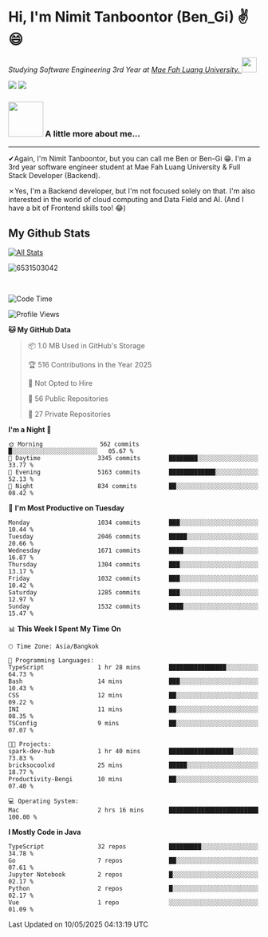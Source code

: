 # Hi, I'm Nimit Tanboontor (Ben_Gi) ✌😄
<p><em>Studying Software Engineering 3rd Year at <a href="https://en.mfu.ac.th/home.html"> Mae Fah Luang University.
</a><img src="https://media.giphy.com/media/WUlplcMpOCEmTGBtBW/giphy.gif" width="30"> </em></p>


[![](https://img.shields.io/badge/linkedin-%230077B5.svg?style=for-the-badge&logo=linkedin)]([https://www.linkedin.com/in/thanaphoom-babparn/](https://www.linkedin.com/in/nimit-tanbooutor-798139246/))
[![](https://img.shields.io/badge/Medium-12100E?style=for-the-badge&logo=medium&logoColor=white)](https://medium.com/@nimittanbooutor)

### <img src="https://media.giphy.com/media/VgCDAzcKvsR6OM0uWg/giphy.gif" width="70"> A little more about me...  

<hr> <!-- Horizontal line -->

&#10004;Again, I'm Nimit Tanboontor, but you can call me Ben or Ben-Gi 😁. I'm a 3rd year software engineer student at Mae Fah Luang University & Full Stack Developer (Backend).

&#10007;Yes, I'm a Backend developer, but I'm not focused solely on that. I'm also interested in the world of cloud computing and Data Field and AI. (And I have a bit of Frontend skills too! 😂)


## My Github Stats

[![All Stats](https://github-readme-stats.vercel.app/api?username=6531503042&show_icons=true&theme=algolia)](https://github.com/6531503042)

<p><img align="center" src="https://github-readme-streak-stats.herokuapp.com/?user=6531503042&" alt="6531503042" /></p>

<br />


<!--START_SECTION:waka-->
![Code Time](http://img.shields.io/badge/Code%20Time-525%20hrs%2038%20mins-blue)

![Profile Views](http://img.shields.io/badge/Profile%20Views-0-blue)

**🐱 My GitHub Data** 

> 📦 1.0 MB Used in GitHub's Storage 
 > 
> 🏆 516 Contributions in the Year 2025
 > 
> 🚫 Not Opted to Hire
 > 
> 📜 56 Public Repositories 
 > 
> 🔑 27 Private Repositories 
 > 
**I'm a Night 🦉** 

```text
🌞 Morning                562 commits         █░░░░░░░░░░░░░░░░░░░░░░░░   05.67 % 
🌆 Daytime                3345 commits        ████████░░░░░░░░░░░░░░░░░   33.77 % 
🌃 Evening                5163 commits        █████████████░░░░░░░░░░░░   52.13 % 
🌙 Night                  834 commits         ██░░░░░░░░░░░░░░░░░░░░░░░   08.42 % 
```
📅 **I'm Most Productive on Tuesday** 

```text
Monday                   1034 commits        ███░░░░░░░░░░░░░░░░░░░░░░   10.44 % 
Tuesday                  2046 commits        █████░░░░░░░░░░░░░░░░░░░░   20.66 % 
Wednesday                1671 commits        ████░░░░░░░░░░░░░░░░░░░░░   16.87 % 
Thursday                 1304 commits        ███░░░░░░░░░░░░░░░░░░░░░░   13.17 % 
Friday                   1032 commits        ███░░░░░░░░░░░░░░░░░░░░░░   10.42 % 
Saturday                 1285 commits        ███░░░░░░░░░░░░░░░░░░░░░░   12.97 % 
Sunday                   1532 commits        ████░░░░░░░░░░░░░░░░░░░░░   15.47 % 
```


📊 **This Week I Spent My Time On** 

```text
🕑︎ Time Zone: Asia/Bangkok

💬 Programming Languages: 
TypeScript               1 hr 28 mins        ████████████████░░░░░░░░░   64.73 % 
Bash                     14 mins             ███░░░░░░░░░░░░░░░░░░░░░░   10.43 % 
CSS                      12 mins             ██░░░░░░░░░░░░░░░░░░░░░░░   09.22 % 
INI                      11 mins             ██░░░░░░░░░░░░░░░░░░░░░░░   08.35 % 
TSConfig                 9 mins              ██░░░░░░░░░░░░░░░░░░░░░░░   07.07 % 

🐱‍💻 Projects: 
spark-dev-hub            1 hr 40 mins        ██████████████████░░░░░░░   73.83 % 
bricksocoolxd            25 mins             █████░░░░░░░░░░░░░░░░░░░░   18.77 % 
Productivity-Bengi       10 mins             ██░░░░░░░░░░░░░░░░░░░░░░░   07.40 % 

💻 Operating System: 
Mac                      2 hrs 16 mins       █████████████████████████   100.00 % 
```

**I Mostly Code in Java** 

```text
TypeScript               32 repos            █████████░░░░░░░░░░░░░░░░   34.78 % 
Go                       7 repos             ██░░░░░░░░░░░░░░░░░░░░░░░   07.61 % 
Jupyter Notebook         2 repos             █░░░░░░░░░░░░░░░░░░░░░░░░   02.17 % 
Python                   2 repos             █░░░░░░░░░░░░░░░░░░░░░░░░   02.17 % 
Vue                      1 repo              ░░░░░░░░░░░░░░░░░░░░░░░░░   01.09 % 
```




 Last Updated on 10/05/2025 04:13:19 UTC
<!--END_SECTION:waka-->

